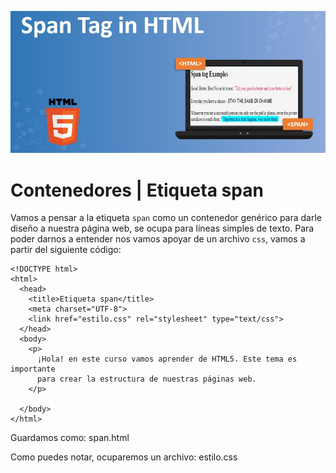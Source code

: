 ![](https://raw.githubusercontent.com/GabrielCourses/web_development/main/html/image/span.png)

# Contenedores | Etiqueta span

Vamos a pensar a la etiqueta <code>span</code> como un contenedor genérico para darle diseño a nuestra página web, se ocupa para líneas simples de texto. Para poder darnos a entender nos vamos apoyar de un archivo <code>css</code>, vamos a partir del siguiente código:

```
<!DOCTYPE html>
<html>
  <head>
    <title>Etiqueta span</title>
    <meta charset="UTF-8">
    <link href="estilo.css" rel="stylesheet" type="text/css">
  </head>
  <body>
    <p>
      ¡Hola! en este curso vamos aprender de HTML5. Este tema es importante
      para crear la estructura de nuestras páginas web.
    </p>

  </body>
</html>
```

Guardamos como: span.html

Como puedes notar, ocuparemos un archivo: estilo.css

